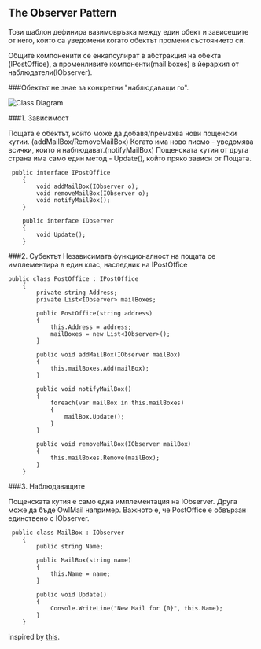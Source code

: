 ## The Observer Pattern

Този шаблон дефинира вазимовръзка между един обект и зависещите от него, които са уведомени когато обектът промени състоянието си. 

Общите компоненити се енкапсулират в абстракция на обекта (IPostOffice), а променливите компоненти(mail boxes) в йерархия от наблюдатели(IObserver). 

###Обектът не знае за конкретни "наблюдаващи го".

 ![Class Diagram](http://prikachi.com/images/881/8373881p.png)
 
###1. Зависимост

Пощата е обектът, който може да добавя/премахва нови пощенски кутии. (addMailBox/RemoveMailBox)
Когато има ново писмо - уведомява всички, които я наблюдават.(notifyMailBox)
Пощенската кутия от друга страна има само един метод - Update(), който пряко зависи от Пощата.

```
 public interface IPostOffice    {        void addMailBox(IObserver o);        void removeMailBox(IObserver o);        void notifyMailBox();    }
    
    public interface IObserver    {        void Update();    }
```

###2. Субектът
Независимата функционалност на пощата се имплементира в един клас, наследник на IPostOffice

```
public class PostOffice : IPostOffice    {        private string Address;        private List<IObserver> mailBoxes;        public PostOffice(string address)        {            this.Address = address;            mailBoxes = new List<IObserver>();        }        public void addMailBox(IObserver mailBox)        {            this.mailBoxes.Add(mailBox);        }        public void notifyMailBox()        {            foreach(var mailBox in this.mailBoxes)            {                mailBox.Update();            }        }        public void removeMailBox(IObserver mailBox)        {            this.mailBoxes.Remove(mailBox);        }    }
```

###3. Наблюдаващите

Пощенската кутия е само една имплементация на IObserver. Друга може да бъде OwlMail например. Важното е, че PostOffice е обвързан единствено с IObserver.

```
 public class MailBox : IObserver    {        public string Name;        public MailBox(string name)        {            this.Name = name;        }        public void Update()        {            Console.WriteLine("New Mail for {0}", this.Name);        }    }
```


 
 inspired by [this](https://www.youtube.com/watch?v=rWvXJo3OAzs).